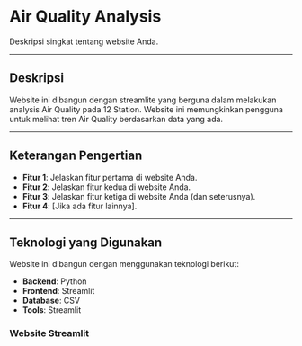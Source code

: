 # **Air Quality Analysis**

Deskripsi singkat tentang website Anda.

---

## **Deskripsi**

Website ini dibangun dengan streamlite yang berguna dalam melakukan analysis Air Quality pada 12 Station. Website ini memungkinkan pengguna untuk melihat tren Air Quality berdasarkan data yang ada.

---

## **Keterangan Pengertian**

- **Fitur 1**: Jelaskan fitur pertama di website Anda.
- **Fitur 2**: Jelaskan fitur kedua di website Anda.
- **Fitur 3**: Jelaskan fitur ketiga di website Anda (dan seterusnya).
- **Fitur 4**: [Jika ada fitur lainnya].

---

## **Teknologi yang Digunakan**

Website ini dibangun dengan menggunakan teknologi berikut:

- **Backend**: Python
- **Frontend**: Streamlit
- **Database**: CSV
- **Tools**: Streamlit

### Website Streamlit
